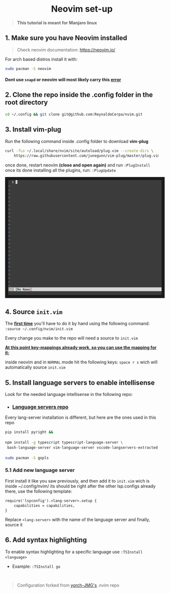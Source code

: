 <div align="center">
	<h1>Neovim set-up</h1>
</div>

> #### __This tutorial is meant for Manjaro linux__

## 1. Make sure you have Neovim installed

> Check neovim documentation: https://neovim.io/

For arch based distros install it with:
```bash
sudo pacman -S neovim
```
#### Dont use `snapd` or neovim will most likely carry this [error](https://githubhot.com/repo/neovim/neovim/issues/17100)

## 2. Clone the repo inside the .config folder in the root directory

```bash
cd ~/.config && git clone git@github.com:ReynaldoCerpa/nvim.git
```


## 3. Install vim-plug

Run the following command inside .config folder to download **vim-plug**
```bash 
curl -fLo ~/.local/share/nvim/site/autoload/plug.vim --create-dirs \
    https://raw.githubusercontent.com/junegunn/vim-plug/master/plug.vim
```

once done, restart neovim **(close and open again)** and run `:PlugInstall` 
once its done installing all the plugins, run: `:PlugUpdate`
<p align="center">  
<img src="https://raw.githubusercontent.com/junegunn/i/master/vim-plug/installer.gif" width="600" border="10"/>  
</p>

## 4. Source `init.vim`

The <ins>**first time**</ins> you'll have to do it by hand using the following command:
`:source ~/.config/nvim/init.vim`

Every change you make to the repo will need a source to `init.vim`

<ins>**At this point key-mappings already work, so you can use the mapping for it:**</ins>

inside neovim and in `NORMAL` mode hit the following keys:
`space r s`
wich will automatically source `init.vim`


## 5. Install language servers to enable intellisense

Look for the needed language intellisense in the following repo: 
- ### [Language servers repo](https://github.com/neovim/nvim-lspconfig/blob/master/doc/server_configurations.md?fbclid=IwAR3u1xDM8Gf_cTm6aaj1UqBOVgurla85xIMeilhqi_DnTnpgvFaelkyClxU)

Every lang-server installation is different, but here are the ones used in this repo
```bash
pip install pyright &&

npm install -g typescript typescript-language-server \
 bash-language-server vim-language-server vscode-langservers-extracted &&
  
sudo pacman -S gopls
```

### 5.1 Add new language server
First install it like you saw previously, and then add it to `init.vim` wich is inside ~/.config/nvim/
its should be right after the other lsp.configs already there, use the following template:
```vim
require('lspconfig').<lang-server>.setup {
	capabilities = capabilities,
}
```
Replace `<lang-server>` with the name of the language server and finally, source it

## 6.  Add syntax highlighting

To enable syntax highlighting for a specific language use `:TSInstall <language>`

- Example: `:TSInstall go`

<br />

> Configuration forked from [yorch-JMG's](https://github.com/yorch-JMG/.nvim) .nvim repo
